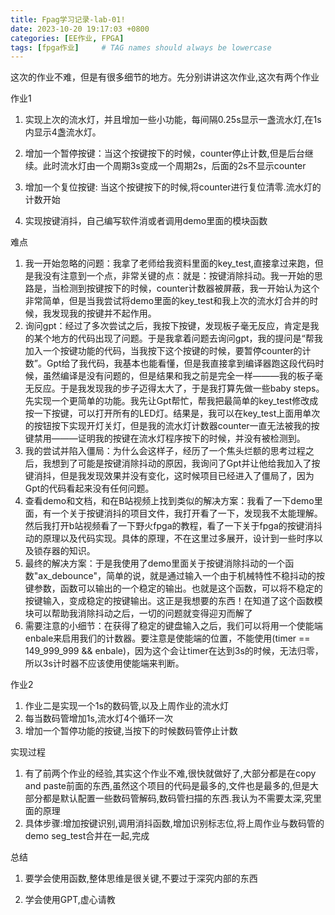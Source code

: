 ```yaml
---
title: Fpag学习记录-lab-01!
date: 2023-10-20 19:17:03 +0800
categories: [EE作业, FPGA]
tags: [fpga作业]     # TAG names should always be lowercase
---
```


这次的作业不难，但是有很多细节的地方。先分别讲讲这次作业,这次有两个作业

作业1

1. 实现上次的流水灯，并且增加一些小功能，每间隔0.25s显示一盏流水灯,在1s内显示4盏流水灯。

2. 增加一个暂停按键：当这个按键按下的时候，counter停止计数,但是后台继续。此时流水灯由一个周期3s变成一个周期2s，后面的2s不显示counter

4. 增加一个复位按键: 当这个按键按下的时候,将counter进行复位清零.流水灯的计数开始

5. 实现按键消抖，自己编写软件消或者调用demo里面的模块函数

难点

1. 我一开始忽略的问题：我拿了老师给我资料里面的key_test,直接拿过来跑，但是我没有注意到一个点，非常关键的点：就是：按键消除抖动。我一开始的思路是，当检测到按键按下的时候，counter计数器被屏蔽，我一开始认为这个非常简单，但是当我尝试将demo里面的key_test和我上次的流水灯合并的时候，我发现我的按键并不起作用。
2. 询问gpt：经过了多次尝试之后，我按下按键，发现板子毫无反应，肯定是我的某个地方的代码出现了问题。于是我拿着问题去询问gpt，我的提问是“帮我加入一个按键功能的代码，当我按下这个按键的时候，要暂停counter的计数”。Gpt给了我代码，我基本也能看懂，但是我直接拿到编译器跑这段代码时候，虽然编译是没有问题的，但是结果和我之前是完全一样———我的板子毫无反应。于是我发现我的步子迈得太大了，于是我打算先做一些baby steps。先实现一个更简单的功能。我先让Gpt帮忙，帮我把最简单的key_test修改成按一下按键，可以打开所有的LED灯。结果是，我可以在key_test上面用单次的按钮按下实现开灯关灯，但是我的流水灯计数器counter一直无法被我的按键禁用———证明我的按键在流水灯程序按下的时候，并没有被检测到。
3. 我的尝试并陷入僵局：为什么会这样子，经历了一个焦头烂额的思考过程之后，我想到了可能是按键消除抖动的原因，我询问了Gpt并让他给我加入了按键消抖，但是我发现效果并没有变化，这时候项目已经进入了僵局了，因为Gpt的代码看起来没有任何问题。
4. 查看demo和文档，和在B站视频上找到类似的解决方案：我看了一下demo里面，有一个关于按键消抖的项目文件，我打开看了一下，发现我不太能理解。然后我打开b站视频看了一下野火fpga的教程，看了一下关于fpga的按键消抖动的原理以及代码实现。具体的原理，不在这里过多展开，设计到一些时序以及锁存器的知识。
5. 最终的解决方案：于是我使用了demo里面关于按键消除抖动的一个函数"ax_debounce"，简单的说，就是通过输入一个由于机械特性不稳抖动的按键参数，函数可以输出的一个稳定的输出。也就是这个函数，可以将不稳定的按键输入，变成稳定的按键输出。这正是我想要的东西！在知道了这个函数模块可以帮助我消除抖动之后，一切的问题就变得迎刃而解了
6. 需要注意的小细节：在获得了稳定的键盘输入之后，我们可以将用一个使能端enbale来启用我们的计数器。要注意是使能端的位置，不能使用(timer == 149_999_999 && enbale)，因为这个会让timer在达到3s的时候，无法归零，所以3s计时器不应该使用使能端来判断。

作业2

1. 作业二是实现一个1s的数码管,以及上周作业的流水灯
2. 每当数码管增加1s,流水灯4个循环一次
3. 增加一个暂停功能的按键,当按下的时候数码管停止计数

 实现过程

1. 有了前两个作业的经验,其实这个作业不难,很快就做好了,大部分都是在copy and paste前面的东西,虽然这个项目的代码是最多的,文件也是最多的,但是大部分都是默认配置一些数码管解码,数码管扫描的东西.我认为不需要太深,究里面的原理
2. 具体步骤:增加按键识别,调用消抖函数,增加识别标志位,将上周作业与数码管的demo seg_test合并在一起,完成

总结

1. 要学会使用函数,整体思维是很关键,不要过于深究内部的东西

2. 学会使用GPT,虚心请教
